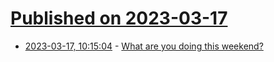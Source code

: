 # [Published on 2023-03-17](index.md)

* [2023-03-17, 10:15:04](https://lobste.rs/s/wyjvv0/what_are_you_doing_this_weekend) - [What are you doing this weekend?](https://lobste.rs/s/wyjvv0/what_are_you_doing_this_weekend)
